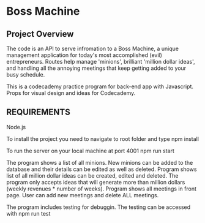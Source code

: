# Boss Machine

## Project Overview

The code is an API to serve infromation to a Boss Machine, a unique management application for today's most accomplished (evil) entrepreneurs. Routes help manage 'minions', brilliant 'million dollar ideas', and handling all the annoying meetings that keep getting added to your busy schedule.

This is a codecademy practice program for back-end app with Javascript. Props for visual design and ideas for Codecademy. 

## REQUIREMENTS

Node.js

To install the project you need to navigate to root folder and type
npm install

To run the server on your local machine at port 4001
npm run start 

The program shows a list of all minions. New minions can be added to the database and their details can be edited as well as deleted.
Program shows list of all million dollar ideas can be created, edited and deleted. The program only accepts ideas that will generate more than million dollars (weekly revenues * number of weeks).
Program shows all meetings in front page. User can add new meetings and delete ALL meetings.

The program includes testing for debuggin. The testing can be accessed with
npm run test
